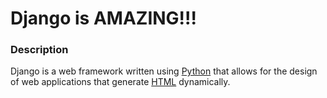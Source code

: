 # Django is AMAZING!!!

### Description

Django is a web framework written using [Python](/wiki/Python) that allows for the design of web applications that generate [HTML](/wiki/HTML) dynamically.
